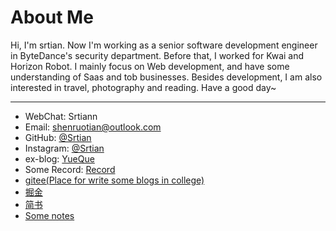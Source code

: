 # About Me
Hi, I'm srtian. Now I'm working as a senior software development engineer in ByteDance's security department. Before that,
I worked for Kwai and Horizon Robot. I mainly focus on Web development,
and have some understanding of Saas and tob businesses. Besides development, I am also interested in travel, photography and reading. Have a good day~

---
- WebChat: Srtiann
- Email: shenruotian@outlook.com
- GitHub: [@Srtian](https://github.com/srtian)
- Instagram: [@Srtian](https://www.instagram.com/srtian96/?next=%2F)
- ex-blog: [YueQue](https://www.yuque.com/srtian)
- Some Record: [Record](https://github.com/srtian/Record)
- [gitee(Place for write some blogs in college)](https://srtian96.gitee.io/blog/)
- [掘金](https://juejin.im/user/59c4a8715188257e876a199b)
- [简书](https://www.jianshu.com/u/9bcfe3ec3d23)
- [Some notes](https://github.com/srtian/My-Study)